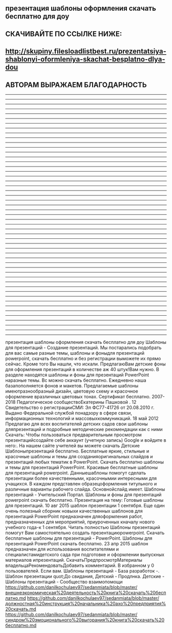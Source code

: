 презентация шаблоны оформления скачать бесплатно для доу
--------------------------------------------------
СКАЧИВАЙТЕ ПО ССЫЛКЕ НИЖЕ:
--------------------------------------------------
http://skupiny.filesloadlistbest.ru/prezentatsiya-shablonyi-oformleniya-skachat-besplatno-dlya-dou
--------------------------------------------------
АВТОРАМ ВЫРАЖАЕМ БЛАГОДАРНОСТЬ
--------------------------------------------------
--------------------------------------------------
--------------------------------------------------
--------------------------------------------------
--------------------------------------------------
--------------------------------------------------
--------------------------------------------------
--------------------------------------------------
--------------------------------------------------
--------------------------------------------------
--------------------------------------------------
--------------------------------------------------
--------------------------------------------------
--------------------------------------------------
--------------------------------------------------
--------------------------------------------------
--------------------------------------------------
--------------------------------------------------
--------------------------------------------------
--------------------------------------------------
--------------------------------------------------
--------------------------------------------------
--------------------------------------------------
--------------------------------------------------
--------------------------------------------------
--------------------------------------------------
--------------------------------------------------
--------------------------------------------------
--------------------------------------------------
--------------------------------------------------
--------------------------------------------------
--------------------------------------------------
--------------------------------------------------
--------------------------------------------------
--------------------------------------------------
--------------------------------------------------
--------------------------------------------------
--------------------------------------------------
--------------------------------------------------
--------------------------------------------------
--------------------------------------------------
--------------------------------------------------
--------------------------------------------------
--------------------------------------------------
--------------------------------------------------
--------------------------------------------------
--------------------------------------------------
--------------------------------------------------
--------------------------------------------------
--------------------------------------------------
--------------------------------------------------
--------------------------------------------------
презентация шаблоны оформления скачать бесплатно для доу Шаблоны для презентаций - Создание презентаций. Мы постарались подобрать для вас самые разные темы, шаблоны и фоныдля презентаций powerpoint, скачать бесплатно и без регистрации выможете их прямо сейчас. Кроме того  Вы нашли, что искали. ПредлагаюВам детские фоны для оформления презентаций в количестве аж 40 штук!Вам нужно. В разделе находятся шаблоны и фоны для презентаций PowerPoint наразные темы.  Вс можно скачать бесплатно. Ежедневно наша базапополняется  фонов и макетов. Предлагаемые шаблоны имеютразнообразный дизайн, цветовую схему и красочное оформление вразличных цветовых тонах. Сертификат  бесплатно. 2007-2018 Педагогическое сообществоЕкатерины Пашковой  . 12 Свидетельство о регистрацииСМИ: Эл ФС77-41726 от 20.08.2010 г. Выдано Федеральной службой понадзору в сфере связи, информационных технологий и массовыхкоммуникаций. 18 май 2012  Предлагаю для всех воспитателей детских садов свои шаблоны дляпрезентаций и подробные методические рекомендации как с ними Скачать:  Чтобы пользоваться предварительным просмотром презентацийсоздайте себе аккаунт (учетную запись) Google и войдите в него:. На нашем сайте учителей вы можете скачать Детские Шаблоныпрезентаций бесплатно. Бесплатные яркие, стильные и красочные шаблоны и темы для созданияоригинальных слайдов и презентаций любых тематик в PowerPoint. Скачать бесплатно шаблоны и темы для презентаций PowerPoint. Красивые бесплатные шаблоны для презентаций powerpoint. Данныешаблоны помогут сделать презентации более качественными, красочнымии интересными для учащихся.  В каждом представлен образецоформления титульного и различные варианты рабочего слайда. Основнойслайд имеет. Шаблоны презентаций - Учительский Портал. Шаблоны и фоны для презентаций powerpoint скачать бесплатно. Презентация на тему: Готовые шаблоны для презентаций. 10 авг 2015  шаблон презентации 1 сентября. Еще один очень полезный сборник новыхи качественных шаблонов для презентаций PowerPoint предназначен дляоформления работ, предназначенных для мероприятий, приуроченных кначалу нового учебного года-к 1 сентября. Читать полностью
Шаблоны презентаций помогут Вам самостоятельно создать презентациюpowerpoint. Скачать бесплатные шаблоны для презентаций - PowerPoint. Шаблоны для презентаций PowerPoint скачать бесплатно. 23 апр 2015  шаблон предназначен для использования воспитателями и специалистамидетского сада при подготовке и оформлении выпускных материалов ипрезентаций. СкачатьПредпросмотрМатериалы владельцаРекомендоватьДобавить комментарий. В избранном у 0 пользователей. Если вам. Шаблоны презентаций - База разработок  -. Шаблон презентации quot;До свидания, Детский  - Продлнка. Детские - Шаблоны презентаций - Сообщество взаимопомощи
https://github.com/danilkochulaev97/sedanmiata/blob/master/внешнеэкономическая%20деятельность%20книга%20скачать%20бесплатно.md
https://github.com/danilkochulaev97/sedanmiata/blob/master/должностная%20инструкция%20начальника%20ахо%20предприятия%20скачать.md
https://github.com/danilkochulaev97/sedanmiata/blob/master/синдром%20эмоционального%20выгорания%20книга%20скачать%20бесплатно.md